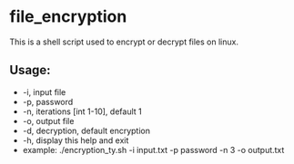 # file_encryption

This is a shell script used to encrypt or decrypt files on linux.

## Usage:
-  -i,    input file
-  -p,    password
-  -n,    iterations [int 1-10], default 1
-  -o,    output file
-  -d,    decryption, default encryption
-  -h,    display this help and exit
-  example: ./encryption_ty.sh -i input.txt -p password -n 3 -o output.txt
  

